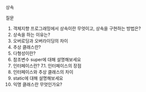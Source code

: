 상속

질문
1. 객체지향 프로그래밍에서 상속이란 무엇이고, 상속을 구현하는 방법은?
2. 상속을 하는 이유는?
3. 오버로딩과 오버라이딩의 차이
4. 추상 클래스란?
5. 다형성이란?
6. 참조변수 super에 대해 설명해보세요
7. 인터페이스란?
   7.1. 인터페이스의 장점
8. 인터페이스와 추상 클래스의 차이
9. static에 대해 설명해보세요
10. 익명 클래스란 무엇인가요?
